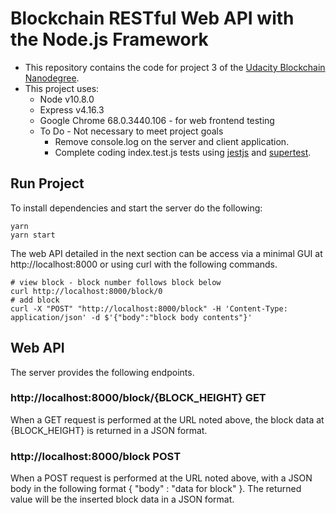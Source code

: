 # Blockchain RESTful Web API with the Node.js Framework

- This repository contains the code for project 3 of the
  [Udacity Blockchain Nanodegree](https://www.udacity.com/course/blockchain-developer-nanodegree--nd1309).
- This project uses:
  - Node v10.8.0
  - Express v4.16.3
  - Google Chrome 68.0.3440.106 - for web frontend testing
  - To Do - Not necessary to meet project goals
    - Remove console.log on the server and client application.
    - Complete coding index.test.js tests using
      [jestjs](https://jestjs.io)
      and
      [supertest](https://www.npmjs.com/package/supertest).

## Run Project

To install dependencies and start the server do the following:

```
yarn
yarn start
```

The web API detailed in the next section can be access via a minimal GUI at http://localhost:8000 or using curl with the following commands.

```
# view block - block number follows block below
curl http://localhost:8000/block/0
# add block
curl -X "POST" "http://localhost:8000/block" -H 'Content-Type: application/json' -d $'{"body":"block body contents"}'
```

## Web API

The server provides the following endpoints.

### http://localhost:8000/block/{BLOCK_HEIGHT} GET

When a GET request is performed at the URL noted above, the block data at {BLOCK_HEIGHT} is returned in a JSON format.

### http://localhost:8000/block POST

When a POST request is performed at the URL noted above, with a JSON body in the following format { "body" : "data for block" }. The returned value will be the inserted block data in a JSON format.
